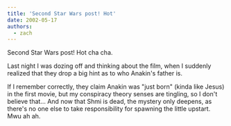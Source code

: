 ```yaml
---
title: 'Second Star Wars post! Hot'
date: 2002-05-17
authors:
  - zach
---
```


Second Star Wars post! Hot cha cha.

Last night I was dozing off and thinking about the film, when I suddenly realized that they drop a big hint as to who Anakin's father is.

If I remember correctly, they claim Anakin was "just born" (kinda like Jesus) in the first movie, but my conspiracy theory senses are tingling, so I don't believe that... And now that Shmi is dead, the mystery only deepens, as there's no one else to take responsibility for spawning the little upstart. Mwu ah ah.
